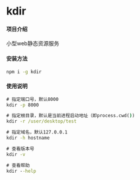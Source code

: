 # kdir

#### 项目介绍

小型web静态资源服务


#### 安装方法

```cmd
npm i -g kdir
```

#### 使用说明

```cmd
# 指定端口号，默认8000
kdir -p 8000

# 指定根目录，默认是当前进程启动地址（即process.cwd())
kdir -r /user/desktop/test

# 指定域名，默认127.0.0.1
kdir -h hostname

# 查看版本号
kdir -v

# 查看帮助
kdir --help
```
